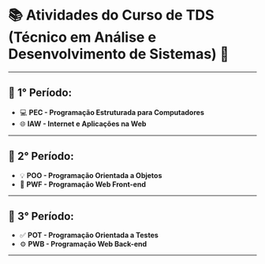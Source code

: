 # 📚 Atividades do Curso de TDS (Técnico em Análise e Desenvolvimento de Sistemas) 🚀

---

## 🥉 1° Período:

*   💻 **PEC - Programação Estruturada para Computadores**
*   🌐 **IAW - Internet e Aplicações na Web**

---

## 🥈 2° Período:

*   💡 **POO - Programação Orientada a Objetos**
*   🎨 **PWF - Programação Web Front-end**

---

## 🥇 3° Período:

*   ✅ **POT - Programação Orientada a Testes**
*   ⚙️ **PWB - Programação Web Back-end**

---
